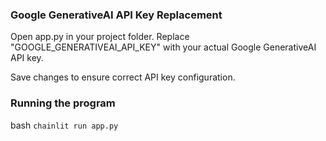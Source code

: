 ### Google GenerativeAI API Key Replacement
Open app.py in your project folder. Replace "GOOGLE_GENERATIVEAI_API_KEY" with your actual Google GenerativeAI API key.

Save changes to ensure correct API key configuration.

### Running the program

bash ```
    chainlit run app.py
    ```